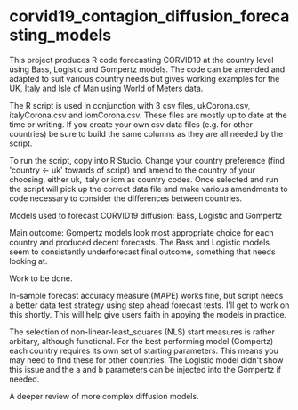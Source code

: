 # corvid19_contagion_diffusion_forecasting_models
This project produces R code forecasting CORVID19 at the country level using Bass, Logistic and Gompertz models. The code can be amended and adapted to suit various country needs but gives working examples for the UK, Italy and Isle of Man using World of Meters data.

The R script is used in conjunction with 3 csv files, ukCorona.csv, italyCorona.csv and iomCorona.csv.  These files are mostly up to date at the time or writing. If you create your own csv data files (e.g. for other countries) be sure to build the same columns as they are all needed by the script.

To run the script, copy into R Studio. Change your country preference (find 'country <- uk' towards of script) and amend to the country of your choosing, either uk, italy or iom as country codes. Once selected and run the script will pick up the correct data file and make various amendments to code necessary to consider the differences between countries.

Models used to forecast CORVID19 diffusion: Bass, Logistic and Gompertz

Main outcome: Gompertz models look most appropriate choice for each country and produced decent forecasts. The Bass and Logistic models seem to consistently underforecast final outcome, something that needs looking at.

Work to be done. 

In-sample forecast accuracy measure (MAPE) works fine, but script needs a better data test strategy using step ahead forecast tests.  I'll get to work on this shortly. This will help give users faith in appying the models in practice.

The selection of non-linear-least_squares (NLS) start measures is rather arbitary, although functional. For the best performing model (Gompertz) each country requires its own set of starting parameters. This means you may need to find these for other countries. The Logistic model didn't show this issue and the a and b parameters can be injected into the Gompertz if needed.

A deeper review of more complex diffusion models.


